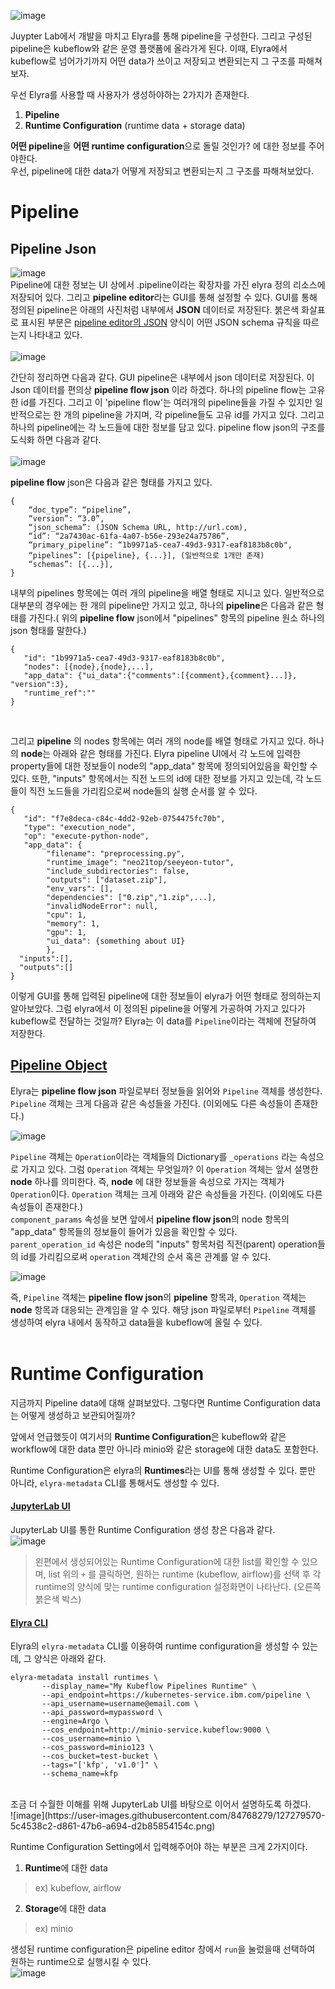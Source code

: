 ![image](https://user-images.githubusercontent.com/84768279/127245192-bdea5168-5879-4095-80f4-ebce7034087a.png)

Juypter Lab에서 개발을 마치고 Elyra를 통해 pipeline을 구성한다. 그리고 구성된 pipeline은 kubeflow와 같은 운영 플랫폼에 올라가게 된다. 이때, Elyra에서 kubeflow로 넘어가기까지 어떤 data가 쓰이고 저장되고 변환되는지 그 구조를 파해쳐보자. 

우선 Elyra를 사용할 때 사용자가 생성하야하는 2가지가 존재한다. 
1. **Pipeline**
2. **Runtime Configuration** (runtime data + storage data)

**어떤 pipeline**을 **어떤 runtime configuration**으로 돌릴 것인가? 에 대한 정보를 주어야한다. 
<br/>
우선, pipeline에 대한 data가 어떻게 저장되고 변환되는지 그 구조를 파해쳐보았다.

# Pipeline
## Pipeline Json 
![image](https://user-images.githubusercontent.com/84768279/127248252-b02a32a4-ec1c-4b74-8fb6-9cd661544dd5.png) <br/>
Pipeline에 대한 정보는 UI 상에서 .pipeline이라는 확장자를 가진 elyra 정의 리소스에 저장되어 있다. 그리고 **pipeline editor**라는 GUI를 통해 설정할 수 있다. GUI를 통해 정의된 pipeline은 아래의 사진처럼 내부에서 **JSON** 데이터로 저장된다. 붉은색 화살표로 표시된 부분은 [pipeline editor의 JSON](https://github.com/elyra-ai/pipeline-schemas/blob/master/common-pipeline/pipeline-flow/pipeline-flow-v3-schema.json) 양식이 어떤 JSON schema 규칙을 따르는지 나타내고 있다. <br/><br/>
![image](https://user-images.githubusercontent.com/84768279/127248226-b42cc251-9ad4-45b6-97d7-f8cc8abebfc9.png) <br/>

간단히 정리하면 다음과 같다. GUI pipeline은 내부에서 json 데이터로 저장된다. 이 Json 데이터를 편의상 **pipeline flow json** 이라 하겠다. 하나의 pipeline flow는 고유한 id를 가진다. 그리고 이 'pipeline flow'는 여러개의 pipeline들을 가질 수 있지만 일반적으로는 한 개의 pipeline을 가지며, 각 pipeline들도 고유 id를 가지고 있다. 그리고 하나의 pipeline에는 각 노드들에 대한 정보를 담고 있다. pipeline flow json의 구조를 도식화 하면 다음과 같다. <br/>
<br/>
![image](https://user-images.githubusercontent.com/84768279/127253943-4832c272-0e08-4f2f-969e-c111a6d05480.png)

**pipeline flow** json은 다음과 같은 형태를 가지고 있다. <br/>

```text
{
    “doc_type”: “pipeline”,
    “version”: “3.0”,
    “json_schema”: (JSON Schema URL, http://url.com),
    “id”: “2a7430ac-61fa-4a07-b56e-293e24a75786”,
    “primary_pipeline”: “1b9971a5-cea7-49d3-9317-eaf8183b8c0b",
    “pipelines”: [{pipeline}, {...}], (일반적으로 1개만 존재)
    “schemas”: [{...}],
}
```

내부의 pipelines 항목에는 여러 개의 pipeline을 배열 형태로 지니고 있다. 일반적으로 대부분의 경우에는 한 개의 pipeline만 가지고 있고, 하나의 **pipeline**은 다음과 같은 형태를 가진다.( 위의 **pipeline flow** json에서 "pipelines" 항목의 pipeline 원소 하나의 json 형태를 말한다.) <br/>

```text
{
   "id": "1b9971a5-cea7-49d3-9317-eaf8183b8c0b",
   "nodes": [{node},{node},...],
   "app_data": {"ui_data":{"comments":[{comment},{comment}...]}, "version":3},
   "runtime_ref":""
}
```
<br/>

그리고 **pipeline** 의 nodes 항목에는 여러 개의 node를 배열 형태로 가지고 있다. 하나의 **node**는 아래와 같은 형태를 가진다. Elyra pipeline UI에서 각 노드에 입력한 property들에 대한 정보들이 node의 "app_data" 항목에 정의되어있음을 확인할 수 있다. 또한, "inputs" 항목에서는 직전 노드의 id에 대한 정보를 가지고 있는데, 각 노드들이 직전 노드들을 가리킴으로써 node들의 실행 순서를 알 수 있다. <br/>

```text
{
   "id": "f7e8deca-c84c-4dd2-92eb-0754475fc70b",
   "type": "execution_node",
   "op": "execute-python-node",
   "app_data": {
        "filename": "preprocessing.py",
        "runtime_image": "neo21top/seeyeon-tutor",
        "include_subdirectories": false,
        "outputs": ["dataset.zip"],
        "env_vars": [],
        "dependencies": ["0.zip","1.zip",...],
        "invalidNodeError": null,
        "cpu": 1,
        "memory": 1,
        "gpu": 1,
        "ui_data": {something about UI}
        },
  "inputs":[],
  "outputs":[]
}
```

이렇게 GUI를 통해 입력된 pipeline에 대한 정보들이 elyra가 어떤 형태로 정의하는지 알아보았다. 그럼 elyra에서 이 정의된 pipeline을 어떻게 가공하여 가지고 있다가 kubeflow로 전달하는 것일까? Elyra는 이 data를 `Pipeline`이라는 객체에 전달하여 저장한다.

## [Pipeline Object](https://github.com/elyra-ai/elyra/blob/3ac7544c95eaf172a8c86f87e3234acf8253070b/elyra/pipeline/pipeline.py)
Elyra는 **pipeline flow json** 파일로부터 정보들을 읽어와 `Pipeline` 객체를 생성한다. `Pipeline` 객체는 크게 다음과 같은 속성들을 가진다. (이외에도 다른 속성들이 존재한다.) <br/>

![image](https://user-images.githubusercontent.com/84768279/127265431-b876a5bd-efb8-454b-860d-d3e032916ad8.png)

`Pipeline` 객체는 `Operation`이라는 객체들의 Dictionary를 `_operations` 라는 속성으로 가지고 있다. 그럼 `Operation` 객체는 무엇일까? 이 `Operation` 객체는 앞서 설명한 **node** 하나를 의미한다. 즉, **node** 에 대한 정보들을 속성으로 가지는 객체가 `Operation`이다. `Operation` 객체는 크게 아래와 같은 속성들을 가진다. (이외에도 다른 속성들이 존재한다.)<br/>
`component_params` 속성을 보면 앞에서 **pipeline flow json**의 node 항목의 "app_data" 항목들의 정보들이 들어가 있음을 확인할 수 있다.<br/>
`parent_operation_id` 속성은 node의 "inputs" 항목처럼 직전(parent) operation들의 id를 가리킴으로써 `operation` 객체간의 순서 혹은 관계를 알 수 있다. <br/>

![image](https://user-images.githubusercontent.com/84768279/127268304-65714eb2-f0d9-455a-85d5-085ac9f8a4fe.png)

즉, `Pipeline` 객체는 **pipeline flow json**의 **pipeline** 항목과, `Operation` 객체는 **node** 항목과 대응되는 관계임을 알 수 있다. 해당 json 파일로부터 `Pipeline` 객체를 생성하여 elyra 내에서 동작하고 data들을 kubeflow에 올릴 수 있다.
<br/><br/>
# Runtime Configuration
지금까지 Pipeline data에 대해 살펴보았다. 그렇다면 Runtime Configuration data는 어떻게 생성하고 보관되어질까? 

앞에서 언급했듯이 여기서의 **Runtime Configuration**은 kubeflow와 같은 workflow에 대한 data 뿐만 아니라 minio와 같은 storage에 대한 data도 포함한다.

Runtime Configuration은 elyra의 **Runtimes**라는 UI를 통해 생성할 수 있다. 뿐만 아니라, `elyra-metadata` CLI를 통해서도 생성할 수 있다. 

#### [JupyterLab UI](https://elyra.readthedocs.io/en/latest/user_guide/runtime-conf.html?#managing-runtime-configurations-using-the-jupyterlab-ui)
JupyterLab UI를 통한 Runtime Configuration 생성 창은 다음과 같다. <br/>
![image](https://user-images.githubusercontent.com/84768279/127275748-e89775ba-39b8-4c9b-a4ca-e15cd8f33c95.png)<br/>
> 왼편에서 생성되어있는 Runtime Configuration에 대한 list를 확인할 수 있으며, list 위의 `+` 를 클릭하면, 원하는 runtime (kubeflow, airflow)를 선택 후 각 runtime의 양식에 맞는 runtime configuration 설정화면이 나타난다. (오른쪽 붉은색 박스) 

#### [Elyra CLI](https://elyra.readthedocs.io/en/latest/user_guide/runtime-conf.html?#managing-runtime-configurations-using-the-elyra-cli) <br/>
Elyra의 `elyra-metadata` CLI를 이용하여 runtime configuration을 생성할 수 있는데, 그 양식은 아래와 같다. 

```text
elyra-metadata install runtimes \
       --display_name="My Kubeflow Pipelines Runtime" \
       --api_endpoint=https://kubernetes-service.ibm.com/pipeline \
       --api_username=username@email.com \
       --api_password=mypassword \
       --engine=Argo \
       --cos_endpoint=http://minio-service.kubeflow:9000 \
       --cos_username=minio \
       --cos_password=minio123 \
       --cos_bucket=test-bucket \
       --tags="['kfp', 'v1.0']" \
       --schema_name=kfp
```
<br/>
조금 더 수월한 이해를 위해 JupyterLab UI를 바탕으로 이어서 설명하도록 하겠다. <br/>
![image](https://user-images.githubusercontent.com/84768279/127279570-5c4538c2-d861-47b6-a694-d2b85854154c.png)

Runtime Configuration Setting에서 입력해주어야 하는 부분은 크게 2가지이다.
1. **Runtime**에 대한 data
> ex) kubeflow, airflow
2. **Storage**에 대한 data
> ex) minio

생성된 runtime configuration은 pipeline editor 창에서 `run`을 눌렀을때 선택하여 원하는 runtime으로 실행시킬 수 있다. <br/>
![image](https://user-images.githubusercontent.com/84768279/127281565-06b41a8e-684c-45ab-b271-7faef5f41ea1.png)


